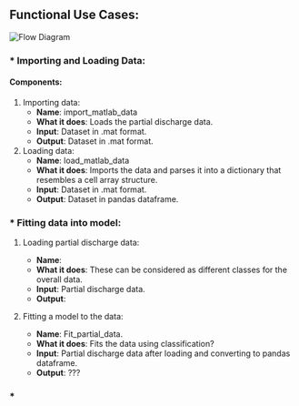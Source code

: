 ## Functional Use Cases: 
![Flow Diagram](https://github.com/vwhu/PULOLB/blob/master/Doc/Flow.JPG)
### * Importing and Loading Data: 
#### Components: 
1. Importing data: 
    * **Name**: import_matlab_data
    * **What it does**: Loads the partial discharge data. 
    * **Input**: Dataset in .mat format. 
    * **Output**: Dataset in .mat format. 
2. Loading data: 
    * **Name**: load_matlab_data
    * **What it does**: Imports the data and parses it into a dictionary that resembles a cell array structure. 
    * **Input**: Dataset in .mat format. 
    * **Output**: Dataset in pandas dataframe. 

### * Fitting data into model: 
1. Loading partial discharge data: 
	* **Name**:
	* **What it does**: These can be considered as different 
	classes for the overall data. 
	* **Input**: Partial discharge data. 
	* **Output**: 

2. Fitting a model to the data: 
	* **Name**: Fit_partial_data. 
	* **What it does**: Fits the data using classification?
	* **Input**: Partial discharge data after loading and converting to pandas dataframe.  
	* **Output**: ???

### * 
